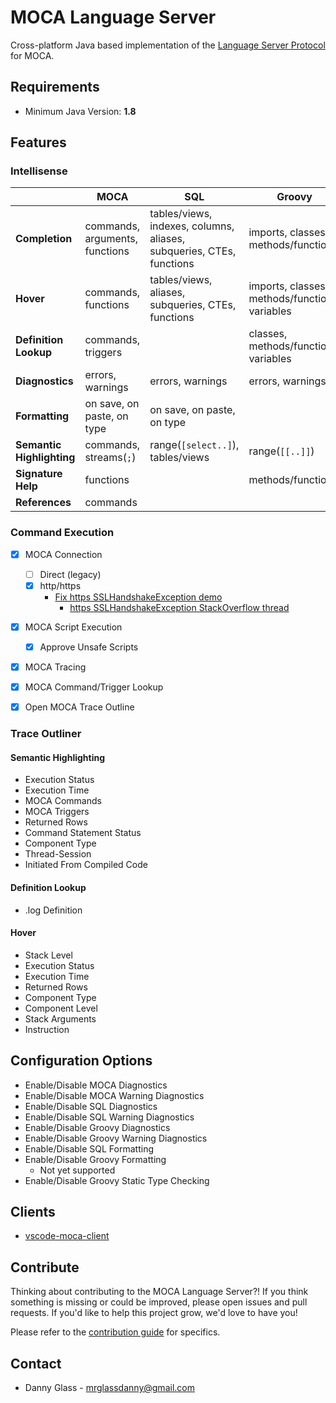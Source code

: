 # MOCA Language Server

Cross-platform Java based implementation of the [Language Server Protocol] for MOCA.


## Requirements

- Minimum Java Version: **1.8**


## Features

### Intellisense

|                           | MOCA                              | SQL                                                                  | Groovy                                            |
|---------------------------|-----------------------------------|----------------------------------------------------------------------|---------------------------------------------------|
| **Completion**            | commands, arguments, functions    | tables/views, indexes, columns, aliases, subqueries, CTEs, functions | imports, classes, methods/functions               |
| **Hover**                 | commands, functions               | tables/views, aliases, subqueries, CTEs, functions                   | imports, classes, methods/functions, variables    |
| **Definition Lookup**     | commands, triggers                |                                                                      | classes, methods/functions, variables             |
| **Diagnostics**           | errors, warnings                  | errors, warnings                                                     | errors, warnings                                  |
| **Formatting**            | on save, on paste, on type        | on save, on paste, on type                                           |                                                   |
| **Semantic Highlighting** | commands, streams(```;```)        | range(```[select..]```), tables/views                                | range(```[[..]]```)                               |
| **Signature Help**        | functions                         |                                                                      | methods/functions                                 |
| **References**            | commands                          |                                                                      |                                                   |


### Command Execution

- [x] MOCA Connection
    - [ ] Direct (legacy)
    - [x] http/https
        - [Fix https SSLHandshakeException demo]
            - [https SSLHandshakeException StackOverflow thread]
- [x] MOCA Script Execution
    - [x] Approve Unsafe Scripts
- [x] MOCA Tracing
- [x] MOCA Command/Trigger Lookup
- [x] Open MOCA Trace Outline


### Trace Outliner

#### Semantic Highlighting
- Execution Status
- Execution Time
- MOCA Commands
- MOCA Triggers
- Returned Rows
- Command Statement Status
- Component Type
- Thread-Session
- Initiated From Compiled Code

#### Definition Lookup
- .log Definition

#### Hover
- Stack Level
- Execution Status
- Execution Time
- Returned Rows
- Component Type
- Component Level
- Stack Arguments
- Instruction


## Configuration Options

- Enable/Disable MOCA Diagnostics
- Enable/Disable MOCA Warning Diagnostics
- Enable/Disable SQL Diagnostics
- Enable/Disable SQL Warning Diagnostics
- Enable/Disable Groovy Diagnostics
- Enable/Disable Groovy Warning Diagnostics
- Enable/Disable SQL Formatting
- Enable/Disable Groovy Formatting
    - Not yet supported
- Enable/Disable Groovy Static Type Checking


## Clients

- [vscode-moca-client]


## Contribute

Thinking about contributing to the MOCA Language Server?! If you think something is missing or could be improved, please open issues and pull requests. If you'd like to help this project grow, we'd love to have you! 

Please refer to the [contribution guide] for specifics.


## Contact

- Danny Glass - mrglassdanny@gmail.com



[Language Server Protocol]: https://langserver.org
[vscode-moca-client]: https://github.com/mrglassdanny/vscode-moca-client
[Fix https SSLHandshakeException demo]: https://vimeo.com/500196466
[https SSLHandshakeException StackOverflow thread]: https://stackoverflow.com/questions/9619030/resolving-javax-net-ssl-sslhandshakeexception-sun-security-validator-validatore
[contribution guide]: https://github.com/mrglassdanny/moca-language-server/blob/master/CONTRIBUTE.md

